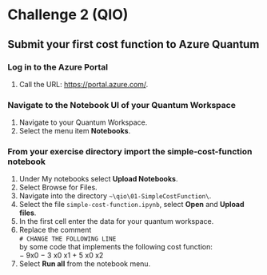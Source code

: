 # Challenge 2 (QIO)

## Submit your first cost function to Azure Quantum

### Log in to the Azure Portal

1. Call the URL: https://portal.azure.com/.

### Navigate to the Notebook UI of your Quantum Workspace

1. Navigate to your Quantum Workspace.
1. Select the menu item **Notebooks**.

### From your exercise directory import the simple-cost-function notebook

1. Under My notebooks select **Upload Notebooks**.
1. Select Browse for Files.
1. Navigate into the directory `~\qio\01-SimpleCostFunction\`.
1. Select the file `simple-cost-function.ipynb`, select **Open** and **Upload files**.
1. In the first cell enter the data for your quantum workspace.
1. Replace the comment  
    `# CHANGE THE FOLLOWING LINE`  
    by some code that implements the following cost function:  
    − 9x0 − 3 x0 x1 + 5 x0 x2
1. Select **Run all** from the notebook menu.
